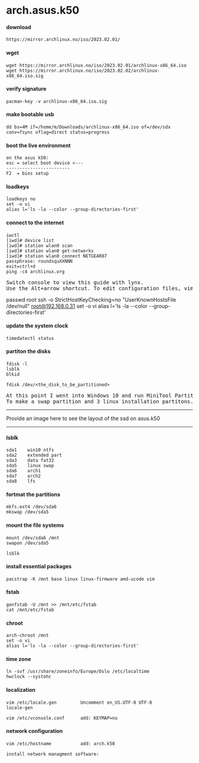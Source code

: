 # arch.asus.k50


#### download

    https://mirror.archlinux.no/iso/2023.02.01/


#### wget

    wget https://mirror.archlinux.no/iso/2023.02.01/archlinux-x86_64.iso
    wget https://mirror.archlinux.no/iso/2023.02.02/archlinux-x86_64.iso.sig


#### verify signature

    pacman-key -v archlinux-x86_64.iso.sig


#### make bootable usb

    dd bs=4M if=/home/m/Downloads/archlinux-x86_64.iso of=/dev/sdx conv=fsync oflag=direct status=progress


#### boot the live environment

    on the asus k50:
    esc = select boot device <---
    ------------------------ 
    F2  = bios setup


#### loadkeys
    
    loadkeys no
    set -o vi
    alias l='ls -la --color --group-directories-first'


#### connect to the internet

    iwctl
    [iwd]# device list
    [iwd]# station wlan0 scan
    [iwd]# station wlan0 get-networks
    [iwd]# station wlan0 connect NETGEAR87
    passphrase: roundsquXXNNN
    exit=ctrl+d
    ping -c4 archlinux.org


<pre>
Switch console to view this guide with lynx.
Use the Alt+arrow shortcut. To edit configuration files, vim are available.
</pre>


passwd root
ssh -o StrictHostKeyChecking=no "UserKnownHostsFile /dev/null" root@192.168.0.31
set -o vi
alias l='ls -la --color --group-directories-first'


#### update the system clock

    timedatectl status


#### partiton the disks

    fdisk -l
    lsblk
    blkid

    fdisk /dev/<the_disk_to_be_partitioned>

<pre>
At this point I went into Windows 10 and run MiniTool Partition Wizard
To make a swap partition and 3 linux installation partitons.
</pre>


---

Provide an image here to see the layout of the ssd on asus.k50

---


#### lsblk

    sda1    win10 ntfs
    sda2    extended part
    sda3    data fat32
    sda5    linux swap
    sda6    arch1
    sda7    arch2
    sda8    lfs


#### fortmat the partitions

    mkfs.ext4 /dev/sda6
    mkswap /dev/sda5 


#### mount the file systems

    mount /dev/sda6 /mnt
    swapon /dev/sda5

    lsblk


#### install essential packages

    pacstrap -K /mnt base linux linux-firmware amd-ucode vim


#### fstab

    genfstab -U /mnt >> /mnt/etc/fstab
    cat /mnt/etc/fstab


#### chroot

    arch-chroot /mnt
    set -o vi
    alias l='ls -la --color --group-directories-first'


#### time zone

    ln -svf /usr/share/zoneinfo/Europe/Oslo /etc/localtime
    hwclock --systohc


#### localization

    vim /etc/locale.gen         Uncomment en_US.UTF-8 UTF-8
    locale-gen

    vim /etc/vconsole.conf      add: KEYMAP=no 


#### network configuration

    vim /etc/hostname           add: arch.k50

    install network managment software:
    
